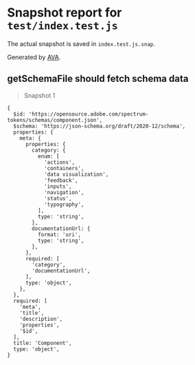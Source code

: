 # Snapshot report for `test/index.test.js`

The actual snapshot is saved in `index.test.js.snap`.

Generated by [AVA](https://avajs.dev).

## getSchemaFile should fetch schema data

> Snapshot 1

    {
      $id: 'https://opensource.adobe.com/spectrum-tokens/schemas/component.json',
      $schema: 'https://json-schema.org/draft/2020-12/schema',
      properties: {
        meta: {
          properties: {
            category: {
              enum: [
                'actions',
                'containers',
                'data visualization',
                'feedback',
                'inputs',
                'navigation',
                'status',
                'typography',
              ],
              type: 'string',
            },
            documentationUrl: {
              format: 'uri',
              type: 'string',
            },
          },
          required: [
            'category',
            'documentationUrl',
          ],
          type: 'object',
        },
      },
      required: [
        'meta',
        'title',
        'description',
        'properties',
        '$id',
      ],
      title: 'Component',
      type: 'object',
    }
